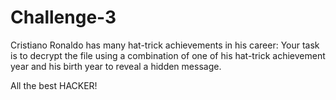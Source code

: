 # Challenge-3

Cristiano Ronaldo has many hat-trick achievements in his career:
Your task is to decrypt the file using a combination of one of his hat-trick achievement year and his birth year to reveal a hidden message.

All the best HACKER!
